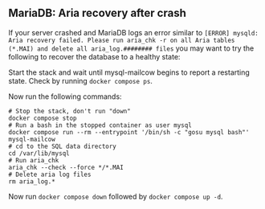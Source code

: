 ## MariaDB: Aria recovery after crash

If your server crashed and MariaDB logs an error similar to `[ERROR] mysqld: Aria recovery failed. Please run aria_chk -r on all Aria tables (*.MAI) and delete all aria_log.######## files` you may want to try the following to recover the database to a healthy state:

Start the stack and wait until mysql-mailcow begins to report a restarting state. Check by running `docker compose ps`.

Now run the following commands:

```
# Stop the stack, don't run "down"
docker compose stop
# Run a bash in the stopped container as user mysql
docker compose run --rm --entrypoint '/bin/sh -c "gosu mysql bash"' mysql-mailcow
# cd to the SQL data directory
cd /var/lib/mysql
# Run aria_chk
aria_chk --check --force */*.MAI
# Delete aria log files
rm aria_log.*
```

Now run `docker compose down` followed by `docker compose up -d`.
